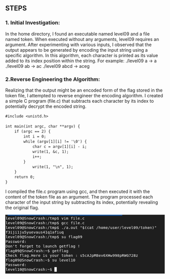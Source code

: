 ## STEPS

### 1. Initial Investigation:
In the home directory, I found an executable named level09 and a file named token. When executed without any arguments, level09 requires an argument.
After experimenting with various inputs, I observed that the output appears to be generated by encoding the input string using a specific algorithm. In this algorithm, each character is printed as its value added to its index position within the string. For example:
./level09 a → a
./level09 ab → ac
./level09 abcd → aceg

### 2.Reverse Engineering the Algorithm:
Realizing that the output might be an encoded form of the flag stored in the token file, I attempted to reverse engineer the encoding algorithm. I created a simple C program (file.c) that subtracts each character by its index to potentially decrypt the encoded string.


```
#include <unistd.h>

int main(int argc, char **argv) {
	if (argc == 2) {
		int i = 0;
		while (argv[1][i] != '\0') {
			char c = argv[1][i] - i; 
			write(1, &c, 1);
			i++;
		}
			write(1, "\n", 1);
	}
	return 0; 
}
```

I compiled the file.c program using gcc, and then executed it with the content of the token file as an argument. The program processed each character of the input string by subtracting its index, potentially revealing the original flag.

![alt text](level09.png)